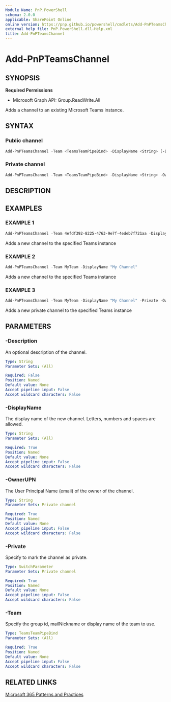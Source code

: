 ```yaml
---
Module Name: PnP.PowerShell
schema: 2.0.0
applicable: SharePoint Online
online version: https://pnp.github.io/powershell/cmdlets/Add-PnPTeamsChannel.html
external help file: PnP.PowerShell.dll-Help.xml
title: Add-PnPTeamsChannel
---
```

  
# Add-PnPTeamsChannel

## SYNOPSIS

**Required Permissions**

  * Microsoft Graph API: Group.ReadWrite.All

Adds a channel to an existing Microsoft Teams instance.

## SYNTAX

### Public channel
```powershell
Add-PnPTeamsChannel -Team <TeamsTeamPipeBind> -DisplayName <String> [-Description <String>] [<CommonParameters>]
```

### Private channel
```powershell
Add-PnPTeamsChannel -Team <TeamsTeamPipeBind> -DisplayName <String> -OwnerUPN <String> [-Description <String>] [-Private] [<CommonParameters>]
```

## DESCRIPTION

## EXAMPLES

### EXAMPLE 1
```powershell
Add-PnPTeamsChannel -Team 4efdf392-8225-4763-9e7f-4edeb7f721aa -DisplayName "My Channel"
```

Adds a new channel to the specified Teams instance

### EXAMPLE 2
```powershell
Add-PnPTeamsChannel -Team MyTeam -DisplayName "My Channel"
```

Adds a new channel to the specified Teams instance

### EXAMPLE 3
```powershell
Add-PnPTeamsChannel -Team MyTeam -DisplayName "My Channel" -Private -OwnerUPN user1@domain.com
```

Adds a new private channel to the specified Teams instance

## PARAMETERS

### -Description
An optional description of the channel.

```yaml
Type: String
Parameter Sets: (All)

Required: False
Position: Named
Default value: None
Accept pipeline input: False
Accept wildcard characters: False
```

### -DisplayName
The display name of the new channel. Letters, numbers and spaces are allowed.

```yaml
Type: String
Parameter Sets: (All)

Required: True
Position: Named
Default value: None
Accept pipeline input: False
Accept wildcard characters: False
```

### -OwnerUPN
The User Principal Name (email) of the owner of the channel.

```yaml
Type: String
Parameter Sets: Private channel

Required: True
Position: Named
Default value: None
Accept pipeline input: False
Accept wildcard characters: False
```

### -Private
Specify to mark the channel as private.

```yaml
Type: SwitchParameter
Parameter Sets: Private channel

Required: True
Position: Named
Default value: None
Accept pipeline input: False
Accept wildcard characters: False
```

### -Team
Specify the group id, mailNickname or display name of the team to use.

```yaml
Type: TeamsTeamPipeBind
Parameter Sets: (All)

Required: True
Position: Named
Default value: None
Accept pipeline input: False
Accept wildcard characters: False
```

## RELATED LINKS

[Microsoft 365 Patterns and Practices](https://aka.ms/m365pnp)


